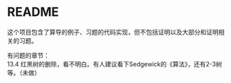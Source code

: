 ﻿# README

这个项目包含了算导的例子、习题的代码实现，但不包括证明以及大部分和证明相关的习题。

有问题的章节：  
13.4 红黑树的删除，看不明白。有人建议看下Sedgewick的《算法》，还有2-3树等。（未做）